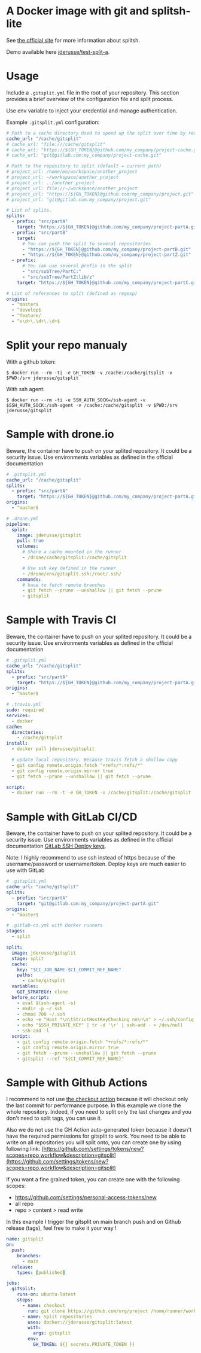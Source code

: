 # A Docker image with git and splitsh-lite

See [the official site](https://github.com/splitsh/lite) for more information about splitsh.

Demo available here [jderusse/test-split-a](https://github.com/jderusse/test-split-a).

# Usage

Include a `.gitsplit.yml` file in the root of your repository.
This section provides a brief overview of the configuration file and split process.

Use env variable to inject your credential and manage authentication.

Example `.gitsplit.yml` configuration:

```yaml
# Path to a cache directory Used to speed up the split over time by reusing git's objects
cache_url: "/cache/gitsplit"
# cache_url: "file:///cache/gitsplit"
# cache_url: "https://${GH_TOKEN}@github.com/my_company/project-cache.git"
# cache_url: "git@gitlab.com:my_company/project-cache.git"

# Path to the repository to split (default = current path)
# project_url: /home/me/workspace/another_project
# project_url: ~/workspace/another_project
# project_url: ../another_project
# project_url: file://~/workspace/another_project
# project_url: "https://${GH_TOKEN}@github.com/my_company/project.git"
# project_url: "git@gitlab.com:my_company/project.git"

# List of splits.
splits:
  - prefix: "src/partA"
    target: "https://${GH_TOKEN}@github.com/my_company/project-partA.git"
  - prefix: "src/partB"
    target:
      # You can push the split to several repositories
      - "https://${GH_TOKEN}@github.com/my_company/project-partB.git"
      - "https://${GH_TOKEN}@github.com/my_company/project-partZ.git"
  - prefix:
      # You can use several prefix in the split
      - "src/subTree/PartC:"
      - "src/subTree/PartZ:lib/z"
    target: "https://${GH_TOKEN}@github.com/my_company/project-partC.git"

# List of references to split (defined as regexp)
origins:
  - ^master$
  - ^develop$
  - ^feature/
  - ^v\d+\.\d+\.\d+$
```

# Split your repo manualy

With a github token:
```
$ docker run --rm -ti -e GH_TOKEN -v /cache:/cache/gitsplit -v $PWD:/srv jderusse/gitsplit
```

With ssh agent:
```
$ docker run --rm -ti -e SSH_AUTH_SOCK=/ssh-agent -v $SSH_AUTH_SOCK:/ssh-agent -v /cache:/cache/gitsplit -v $PWD:/srv jderusse/gitsplit
```

# Sample with drone.io

Beware, the container have to push on your splited repository.
It could be a security issue. Use environments variables as defined in the official documentation

```yaml
# .gitsplit.yml
cache_url: "/cache/gitsplit"
splits:
  - prefix: "src/partA"
    target: "https://${GH_TOKEN}@github.com/my_company/project-partA.git"
origins:
  - ^master$
```

```yaml
# .drone.yml
pipeline:
  split:
    image: jderusse/gitsplit
    pull: true
    volumes:
      # Share a cache mounted in the runner
      - /drone/cache/gitsplit:/cache/gitsplit

      # Use ssh key defined in the runner
      - /drone/env/gitsplit.ssh:/root/.ssh/
    commands:
      # have to fetch remote branches
      - git fetch --prune --unshallow || git fetch --prune
      - gitsplit
```

# Sample with Travis CI

Beware, the container have to push on your splited repository.
It could be a security issue. Use environments variables as defined in the official documentation

```yaml
# .gitsplit.yml
cache_url: "/cache/gitsplit"
splits:
  - prefix: "src/partA"
    target: "https://${GH_TOKEN}@github.com/my_company/project-partA.git"
origins:
  - ^master$
```

```yaml
# .travis.yml
sudo: required
services:
  - docker
cache:
  directories:
    - /cache/gitsplit
install:
  - docker pull jderusse/gitsplit

  # update local repository. Because travis fetch a shallow copy
  - git config remote.origin.fetch "+refs/*:refs/*"
  - git config remote.origin.mirror true
  - git fetch --prune --unshallow || git fetch --prune

script:
  - docker run --rm -t -e GH_TOKEN -v /cache/gitsplit:/cache/gitsplit -v ${PWD}:/srv jderusse/gitsplit gitsplit --ref "${TRAVIS_BRANCH}"
```

# Sample with GitLab CI/CD

Beware, the container have to push on your splited repository.
It could be a security issue. Use environments variables as defined in the official documentation [GitLab SSH Deploy keys](https://docs.gitlab.com/ce/ssh/README.html#deploy-keys).

Note: I highly recommend to use ssh instead of https because of the username/password or username/token. Deploy keys are much easier to use with GitLab

```yaml
# .gitsplit.yml
cache_url: "cache/gitsplit"
splits:
  - prefix: "src/partA"
    target: "git@gitlab.com:my_company/project-partA.git"
origins:
  - ^master$
```

```yaml
# .gitlab-ci.yml with Docker runners
stages:
  - split

split:
  image: jderusse/gitsplit
  stage: split
  cache:
    key: "$CI_JOB_NAME-$CI_COMMIT_REF_NAME"
    paths:
      - cache/gitsplit
  variables:
    GIT_STRATEGY: clone
  before_script:
    - eval $(ssh-agent -s)
    - mkdir -p ~/.ssh
    - chmod 700 ~/.ssh
    - echo -e "Host *\n\tStrictHostKeyChecking no\n\n" > ~/.ssh/config
    - echo "$SSH_PRIVATE_KEY" | tr -d '\r' | ssh-add - > /dev/null
    - ssh-add -l
  script:
    - git config remote.origin.fetch "+refs/*:refs/*"
    - git config remote.origin.mirror true
    - git fetch --prune --unshallow || git fetch --prune
    - gitsplit --ref "${CI_COMMIT_REF_NAME}"
```

# Sample with Github Actions

I recommend to not use [the checkout action](https://github.com/actions/checkout) because it will checkout only the last
commit for performance purpose. In this example we clone the whole repository. Indeed, if you need to split only the
last changes and you don't need to split tags, you can use it.

Also we do not use the GH Action auto-generated token because it doesn't have the required permissions for gitsplit to
work. You need to be able to write on all repositories you will split onto, you can create one by using following
link: [https://github.com/settings/tokens/new?scopes=repo,workflow&description=gitsplit](https://github.com/settings/tokens/new?scopes=repo,workflow&description=gitsplit)

If you want a fine grained token, you can create one with the following scopes:

  * https://github.com/settings/personal-access-tokens/new
  * all repo
  * repo > content > read write

In this example I trigger the gitsplit on main branch push and on Github release (tags), feel free to make it your way !

```yaml
name: gitsplit
on:
  push:
    branches:
      - main
  release:
    types: [published]

jobs:
  gitsplit:
    runs-on: ubuntu-latest
    steps:
      - name: checkout
        run: git clone https://github.com/org/project /home/runner/work/org/project && cd /home/runner/work/org/project
      - name: Split repositories
        uses: docker://jderusse/gitsplit:latest
        with:
          args: gitsplit
        env:
          GH_TOKEN: ${{ secrets.PRIVATE_TOKEN }}
```
